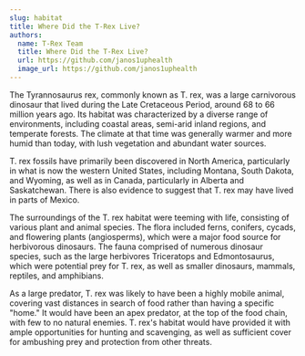 ```yaml
---
slug: habitat
title: Where Did the T-Rex Live?
authors:
  name: T-Rex Team
  title: Where Did the T-Rex Live?
  url: https://github.com/janos1uphealth
  image_url: https://github.com/janos1uphealth
---
```


The Tyrannosaurus rex, commonly known as T. rex, was a large carnivorous dinosaur that lived during the Late Cretaceous Period, around 68 to 66 million years ago. Its habitat was characterized by a diverse range of environments, including coastal areas, semi-arid inland regions, and temperate forests. The climate at that time was generally warmer and more humid than today, with lush vegetation and abundant water sources.

T. rex fossils have primarily been discovered in North America, particularly in what is now the western United States, including Montana, South Dakota, and Wyoming, as well as in Canada, particularly in Alberta and Saskatchewan. There is also evidence to suggest that T. rex may have lived in parts of Mexico.

The surroundings of the T. rex habitat were teeming with life, consisting of various plant and animal species. The flora included ferns, conifers, cycads, and flowering plants (angiosperms), which were a major food source for herbivorous dinosaurs. The fauna comprised of numerous dinosaur species, such as the large herbivores Triceratops and Edmontosaurus, which were potential prey for T. rex, as well as smaller dinosaurs, mammals, reptiles, and amphibians.

As a large predator, T. rex was likely to have been a highly mobile animal, covering vast distances in search of food rather than having a specific "home." It would have been an apex predator, at the top of the food chain, with few to no natural enemies. T. rex's habitat would have provided it with ample opportunities for hunting and scavenging, as well as sufficient cover for ambushing prey and protection from other threats.
